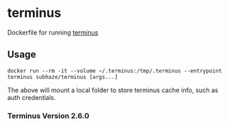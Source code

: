 # terminus

Dockerfile for running [terminus](https://pantheon.io/docs/terminus/)

## Usage

`docker run --rm -it --volume ~/.terminus:/tmp/.terminus --entrypoint terminus subhaze/terminus [args...]`

The above will mount a local folder to store terminus cache info, such as auth credentials.

### Terminus Version 2.6.0
